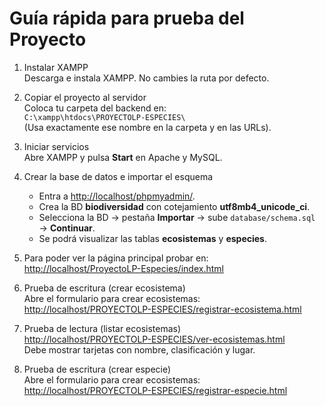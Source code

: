 # Guía rápida para prueba del Proyecto

1. Instalar XAMPP  
   Descarga e instala XAMPP. No cambies la ruta por defecto.  

2. Copiar el proyecto al servidor  
   Coloca tu carpeta del backend en:  
   `C:\xampp\htdocs\PROYECTOLP-ESPECIES\`  
   (Usa exactamente ese nombre en la carpeta y en las URLs).  

3. Iniciar servicios  
   Abre XAMPP y pulsa **Start** en Apache y MySQL.  

4. Crear la base de datos e importar el esquema  
   - Entra a [http://localhost/phpmyadmin/](http://localhost/phpmyadmin/).  
   - Crea la BD **biodiversidad** con cotejamiento **utf8mb4_unicode_ci**.  
   - Selecciona la BD → pestaña **Importar** → sube `database/schema.sql` → **Continuar**.  
   - Se podrá visualizar las tablas **ecosistemas** y **especies**.  

5. Para poder ver la página principal probar en:  
   [http://localhost/ProyectoLP-Especies/index.html](http://localhost/ProyectoLP-Especies/index.html)  

6. Prueba de escritura (crear ecosistema)  
   Abre el formulario para crear ecosistemas:  
   [http://localhost/PROYECTOLP-ESPECIES/registrar-ecosistema.html](http://localhost/PROYECTOLP-ESPECIES/registrar-ecosistema.html)  

7. Prueba de lectura (listar ecosistemas)  
   [http://localhost/PROYECTOLP-ESPECIES/ver-ecosistemas.html](http://localhost/PROYECTOLP-ESPECIES/ver-ecosistemas.html)  
   Debe mostrar tarjetas con nombre, clasificación y lugar.  
8. Prueba de escritura (crear especie)  
   Abre el formulario para crear ecosistemas:  
   [http://localhost/PROYECTOLP-ESPECIES/registrar-especie.html](http://localhost/PROYECTOLP-ESPECIES/registrar-especie.html)  
